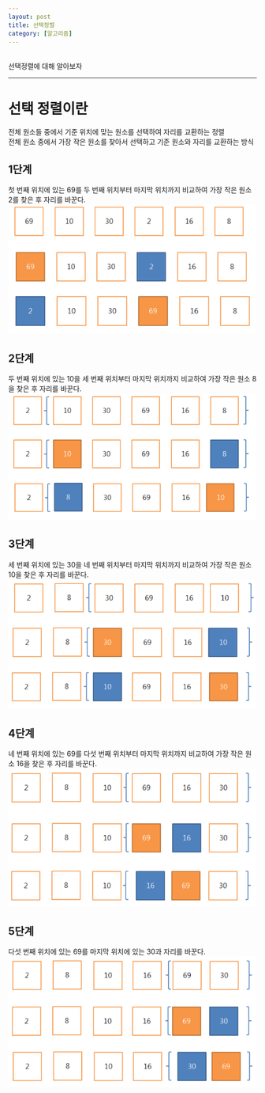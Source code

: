 ```yaml
---
layout: post
title: 선택정렬
category: [알고리즘]
---
```

<br>
선택정렬에 대해 알아보자
<hr>
<!-- more -->

# 선택 정렬이란
전체 원소들 중에서 기준 위치에 맞는 원소를 선택하여 자리를 교환하는 정렬  
전체 원소 중에서 가장 작은 원소를 찾아서 선택하고 기준 원소와 자리를 교환하는 방식

## 1단계
첫 번째 위치에 있는 69를 두 번째 위치부터 마지막 위치까지 비교하여 가장 작은 원소 2를 찾은 후 자리를 바꾼다.  
![선택정렬0](/public/img/알고리즘/선택정렬0.png)


## 2단계
두 번째 위치에 있는 10을 세 번째 위치부터 마지막 위치까지 비교하여 가장 작은 원소 8을 찾은 후 자리를 바꾼다.
![선택정렬1](/public/img/알고리즘/선택정렬1.png)


## 3단계
세 번째 위치에 있는 30을 네 번째 위치부터 마지막 위치까지 비교하여 가장 작은 원소 10을 찾은 후 자리를 바꾼다.
![선택정렬2](/public/img/알고리즘/선택정렬2.png)


## 4단계
네 번째 위치에 있는 69를 다섯 번째 위치부터 마지막 위치까지 비교하여 가장 작은 원소 16을 찾은 후 자리를 바꾼다.
![선택정렬3](/public/img/알고리즘/선택정렬3.png)


## 5단계
다섯 번째 위치에 있는 69를 마지막 위치에 있는 30과 자리를 바꾼다.
![선택정렬4](/public/img/알고리즘/선택정렬4.png)
